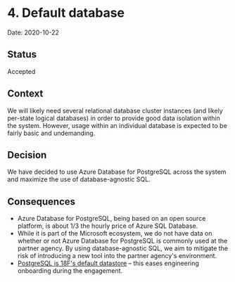 # 4. Default database

Date: 2020-10-22

## Status

Accepted

## Context

We will likely need several relational database cluster instances (and likely per-state logical databases) in order to provide good data isolation within the system. However, usage within an individual database is expected to be fairly basic and undemanding.

## Decision

We have decided to use Azure Database for PostgreSQL across the system and maximize the use of database-agnostic SQL.

## Consequences

- Azure Database for PostgreSQL, being based on an open source platform, is about 1/3 the hourly price of Azure SQL Database.
- While it is part of the Microsoft ecosystem, we do not have data on whether or not Azure Database for PostgreSQL is commonly used at the partner agency. By using database-agnostic SQL, we aim to mitigate the risk of introducing a new tool into the partner agency's environment.
- [PostgreSQL is 18F's default datastore](https://engineering.18f.gov/datastore-selection/) – this eases engineering onboarding during the engagement.
